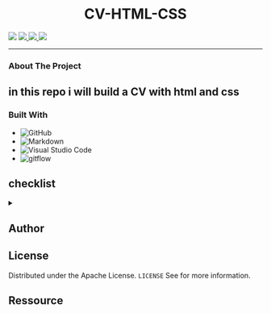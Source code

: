 
<h1 align="center">CV-HTML-CSS</h1>
<p> 
    <img src='https://img.shields.io/badge/Mail-Renaud.Baussart%40proton.me-purple'>
    <a href='https://www.linkedin.com/in/renaud-baussart-278b362bb/'>
        <img src='https://img.shields.io/badge/linkedin-blue' />
    </a>
    <a href='https://twitter.com/RenaudBaussart'>
        <img src='https://img.shields.io/badge/Twitter%20%2F%20X-grey' />
    </a>
    <a href='https://github.com/RenaudBaussart/Memo-CheatSheet'>
        <img src='https://img.shields.io/badge/My%20cheat%20sheet-lightyellow' />
        </a>
</p>

---

### About The Project
in this repo i will build a CV with html and css
---

### Built With

- ![GitHub](https://img.shields.io/badge/github-%23121011.svg?style=for-the-badge&logo=github&logoColor=white)
- ![Markdown](https://img.shields.io/badge/markdown-%23000000.svg?style=for-the-badge&logo=markdown&logoColor=white)
- ![Visual Studio Code](https://img.shields.io/badge/Visual%20Studio%20Code-0078d7.svg?style=for-the-badge&logo=visual-studio-code&logoColor=white)
- ![gitflow](https://img.shields.io/badge/gitflow-orange?style=for-the-badge&logo=git
)

## checklist
<details>
<summary></summary>

- [ ]make the html file<br>
    - [ ]head<br>
    - [ ]body<br>
    - [ ]aside<br>
    - [ ]footer<br>
- [ ] make the css<br>

</details>

## Author

## License

Distributed under the Apache License. `LICENSE` See for more information.

## Ressource
